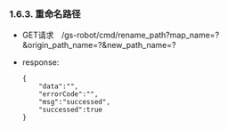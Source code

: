 ### 1.6.3. 重命名路径

  - GET请求　/gs-robot/cmd/rename_path?map_name=?&origin_path_name=?&new_path_name=?

  - response:

    ```
    {
        "data":"",
        "errorCode":"",
        "msg":"successed",
        "successed":true
    }
    ```